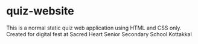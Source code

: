 # quiz-website
This is a normal static quiz web application using HTML and CSS only. Created for digital fest at Sacred Heart Senior Secondary School Kottakkal
